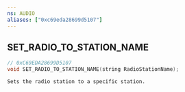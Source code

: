 ```yaml
---
ns: AUDIO
aliases: ["0xc69eda28699d5107"]
---
```

## SET_RADIO_TO_STATION_NAME

```c
// 0xC69EDA28699D5107
void SET_RADIO_TO_STATION_NAME(string RadioStationName);
```

```
Sets the radio station to a specific station.
```

